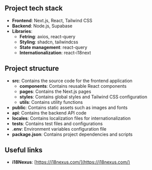 
## Project tech stack

- **Frontend**: Next.js, React, Tailwind CSS
- **Backend**: Node.js, Supabase
- **Libraries**:
    - **Fetring**: axios, react-query
    - **Styling**: shadcn, tailwindcss
    - **State management**: react-query
    - **Internationalization**: react-i18next

## Project structure

- **src**: Contains the source code for the frontend application
    - **components**: Contains reusable React components
    - **pages**: Contains the Next.js pages
    - **styles**: Contains global styles and Tailwind CSS configuration
    - **utils**: Contains utility functions
- **public**: Contains static assets such as images and fonts
- **api**: Contains the backend API code
- **locales**: Contains localization files for internationalization
- **tests**: Contains test files and configurations
- **.env**: Environment variables configuration file
- **package.json**: Contains project dependencies and scripts

## Useful links

- **i18Nexus**: [https://i18nexus.com/](https://i18nexus.com/)
